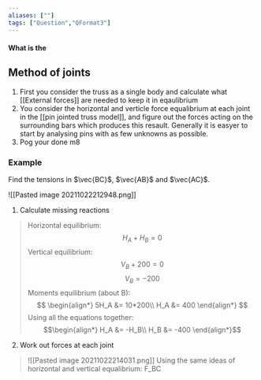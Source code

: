 ```yaml
---
aliases: [""]
tags: ["Question","QFormat3"]
---
```


#### What is the
## Method of joints

1) First you consider the truss as a single body and calculate what [[External forces]] are needed to keep it in eqaulibrium
2) You consider the horizontal and verticle force equalibrium at each joint in the [[pin jointed truss model]], and figure out the forces acting on the surrounding bars which produces this resault. Generally it is easyer to start by analysing pins with as few unknowns as possible.
3) Pog your done m8

### Example
Find the tensions in $\vec{BC}$, $\vec{AB}$ and $\vec{AC}$.

![[Pasted image 20211022212948.png]]

1) Calculate missing reactions
> Horizontal equilibrium:
> $$ H_A + H_B = 0 $$
> Vertical equilibrium:
> $$ V_B + 200 = 0 $$
> $$ V_B = -200 $$
> Moments equilibrium (about B):
> $$ \begin{align*}
5H_A &= 10*200\\
H_A &= 400
\end{align*} $$
> Using all the equations together:
> $$\begin{align*}
H_A &= -H_B\\
H_B &= -400
\end{align*}$$

2) Work out forces at each joint
> ![[Pasted image 20211022214031.png]]
> Using the same ideas of horizontal and vertical equalibrium:
> F_BC
